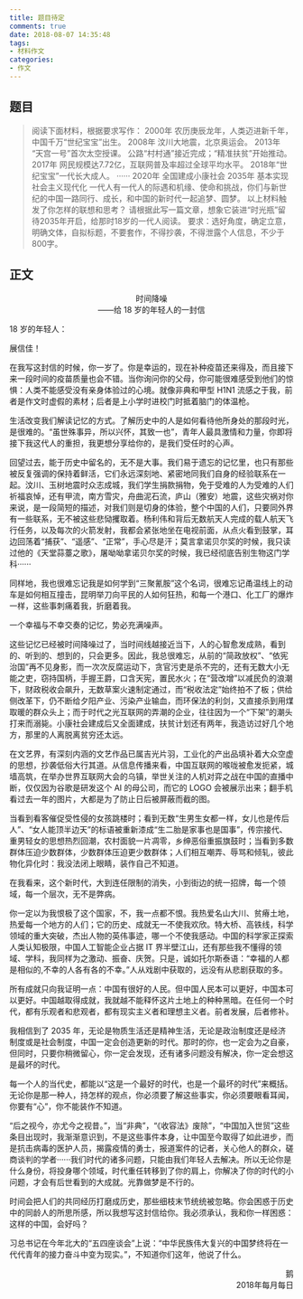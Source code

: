 ```yaml
---
title: 题目待定
comments: true
date: 2018-08-07 14:35:48
tags:
- 材料作文
categories:
- 作文
---
```

## 题目
>阅读下面材料，根据要求写作：
>2000年 农历庚辰龙年，人类迈进新千年，中国千万“世纪宝宝”出生。
>2008年 汶川大地震，北京奥运会。
>2013年 “天宫一号”首次太空授课。
>公路“村村通”接近完成；“精准扶贫”开始推动。
>2017年 网民规模达7.72亿，互联网普及率超过全球平均水平。
>2018年“世纪宝宝”一代长大成人。
>······
>2020年 全国建成小康社会
>2035年 基本实现社会主义现代化
>一代人有一代人的际遇和机缘、使命和挑战，你们与新世纪的中国一路同行、成长，和中国的新时代一起追梦、圆梦。
>以上材料触发了你怎样的联想和思考？<!--more-->
>请根据此写一篇文章，想象它装进“时光瓶”留待2035年开启，给那时18岁的一代人阅读。
>要求：选好角度，确定立意，明确文体，自拟标题，不要套作，不得抄袭，不得泄露个人信息，不少于800字。

## 正文
<center>时间降噪<br/>——给 18 岁的年轻人的一封信</center>

18 岁的年轻人：

展信佳！

在我写这封信的时候，你一岁了。你是幸运的，现在补种疫苗还来得及，而且接下来一段时间的疫苗质量也会不错。当你询问你的父母，你可能很难感受到他们的惊惧：人类不能感受没有亲身体验过的心境。就像非典和甲型 H1N1 流感之于我，前者是作文时虚假的素材；后者是上小学时进校门时抵着脑门的体温枪。

生活改变我们解读记忆的方式。了解历史中的人是如何看待他所身处的那段时光，是很难的。“虽世殊事异，所以兴怀，其致一也”，青年人最具激情和力量，你即将接下我这代人的重担，我更想分享给你的，是我们受任时的心声。

回望过去，能于历史中留名的，无不是大事。我们易于遗忘的记忆里，也只有那些被反复强调的保持着鲜活，它们永远深刻地、紧密地同我们自身的经验联系在一起。汶川、玉树地震时众志成城，我们学生捐款捐物，免于受难的人为受难的人们祈福哀悼，还有甲流，南方雪灾，舟曲泥石流，庐山（雅安）地震，这些灾祸对你来说，是一段简短的描述，对我们则是切身的体验，整个中国的人们，只要同外界有一些联系，无不被这些悲恸攫取着。杨利伟和背后无数航天人完成的载人航天飞行任务，以及每次的火箭发射，我都会紧张地坐在电视前面，从点火看到鼓掌，耳边回荡着“捕获”、“遥感”、“正常”，手心尽是汗；莫言拿诺贝尔奖的时候，我只读过他的《天堂蒜薹之歌》，屠呦呦拿诺贝尔奖的时候，我已经彻底告别生物这门学科······

同样地，我也很难忘记我是如何学到“三聚氰胺”这个名词，很难忘记甬温线上的动车是如何相互撞击，昆明举刀向平民的人如何狂热，和每一个港口、化工厂的爆炸一样，这些事刺痛着我，折磨着我。

一个幸福与不幸交奏的记忆，势必充满噪声。

这些记忆已经被时间降噪过了，当时间线越接近当下，人的心智愈发成熟，看到的、听到的、想到的，只会更多。因此，我总很难忘，从前的“简政放权”、“依宪治国”再不见身影，而一次次反腐运动下，贪官污吏是杀不完的，还有无数大小无能之吏，窃持国柄，手握王爵，口含天宪，置民水火；在“营改增”以减民负的浪潮下，财政税收会飙升，无数草案火速制定通过，而“税收法定”始终拍不了板；供给侧改革下，仍不断给夕阳产业、污染产业输血，而环保法的利剑，又直接杀到用煤取暖的群众头上；而于时代之光互联网的弄潮的企业，往往因为一个“下架”的潮头打来而溺毙。小康社会建成后又全面建成，扶贫计划还有两年，我造访过好几个地方，那里的人离脱离贫穷还太远。

在文艺界，有深刻内涵的文艺作品已属吉光片羽，工业化的产出品填补着大众空虚的思想，抄袭低俗大行其道。从信息传播来看，中国互联网的喉咙被愈发扼紧，城墙高筑，在举办世界互联网大会的乌镇，举世关注的人机对弈之战在中国的直播中断，仅仅因为谷歌是研发这个 AI 的母公司，而它的 LOGO 会被展示出来；翻手机看过去一年的图片，大都是为了防止日后被屏蔽而截的图。

当看到看客催促受性侵的女孩跳楼时；看到无数“生男生女都一样，女儿也是传后人”、“女人能顶半边天”的标语被重新漆成“生二胎是家事也是国事”，传宗接代、重男轻女的思想热烈回潮，农村面貌一片凋零，乡绅恶俗重振旗鼓时；当看到多数群体压迫少数群体，少数群体压迫更少数群体；人们相互嘲弄、辱骂和倾轧，彼此物化异化时：我没法闭上眼睛，装作自己不知道。

在我看来，这个新时代，大到连任限制的消失，小到街边的统一招牌，每一个领域，每一个层次，无不是弊病。

你一定以为我恨极了这个国家，不，我一点都不恨。我热爱名山大川、贫瘠土地，热爱每一个地方的人们；它的历史、成就无一不使我欢欣。特大桥、高铁线，科学领域的重大突破，杰出人物的英伟事迹，哪一个不使我感动。中国的科学家正探索人类认知极限，中国人工智能企业占据 IT 界半壁江山，还有那些我不懂得的领域、学科，我同样为之激动、振奋、庆贺。只是，诚如托尔斯泰语：“幸福的人都是相似的,不幸的人各有各的不幸。”人从戏剧中获取的，远没有从悲剧获取的多。

所有成就只向我证明一点：中国有很好的人民。但中国人民本可以更好，中国本可以更好。中国越取得成就，我就越不能释怀这片土地上的种种黑暗。在任何一个时代，都有乐观者和悲观者，都有现实主义者和理想主义者。前者发展，后者修补。

我相信到了 2035 年，无论是物质生活还是精神生活，无论是政治制度还是经济制度或是社会制度，中国一定会创造更新的时代。那时的你，也一定会为之自豪，但同时，只要你稍微留心，你一定会发现，还有诸多问题没有解决，你一定会想这是最坏的时代。

每一个人的当代史，都能以“这是一个最好的时代，也是一个最坏的时代”来概括。无论你是那一种人，持怎样的观点，你必须要了解这些事实，你必须要眼看耳闻，你要有“心”，你不能装作不知道。

“后之视今，亦尤今之视昔。”，当“非典”，“《收容法》废除”，“中国加入世贸”这些条目出现时，我渐渐意识到，不是这些事件本身，让中国至今取得了如此进步，而是抗击病毒的医护人员，揭露疫情的勇士，报道案件的记者，关心他人的群众，磋商谈判的学者······我们时代的诸多问题，只能由我们年轻人去解决。所以无论你是什么身份，将投身哪个领域，时代重任转移到了你的肩上，你解决了你的时代的小问题，才会有后世看到的大成就。光靠做梦是不行的。

时间会把人们的共同经历打磨成历史，那些细枝末节统统被忽略。你会困惑于历史中的同龄人的所思所感，所以我想写这封信给你。我必须承认，我和你一样困惑：这样的中国，会好吗？

习总书记在今年北大的“五四座谈会”上说：“中华民族伟大复兴的中国梦终将在一代代青年的接力奋斗中变为现实。”，不知道你们这年，他说了什么。

<p align="right">鹅<br/>
2018年每月每日</p>
